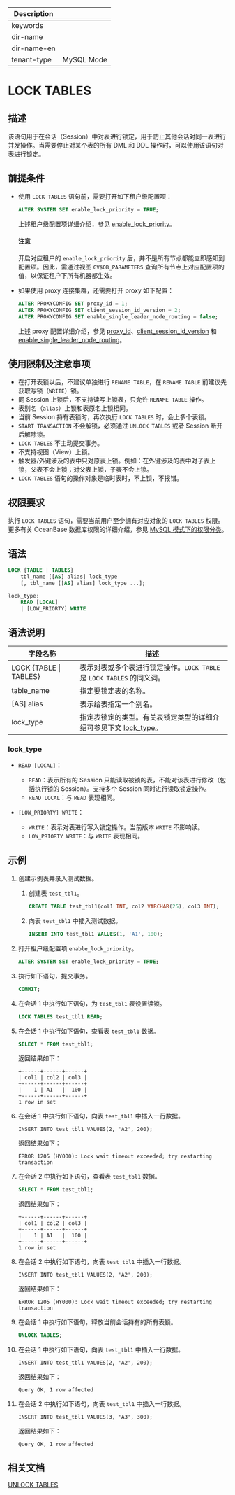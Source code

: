 | Description   |                 |
|---------------|-----------------|
| keywords      |                 |
| dir-name      |                 |
| dir-name-en   |                 |
| tenant-type   | MySQL Mode      |

# LOCK TABLES

## 描述

该语句用于在会话（Session）中对表进行锁定，用于防止其他会话对同一表进行并发操作。当需要停止对某个表的所有 DML 和 DDL 操作时，可以使用该语句对表进行锁定。

## 前提条件

* 使用 `LOCK TABLES` 语句前，需要打开如下租户级配置项：

    ```sql
    ALTER SYSTEM SET enable_lock_priority = TRUE;
    ```

    上述租户级配置项详细介绍，参见 [enable_lock_priority](../../../../800.configuration-items-and-system-variables/100.system-configuration-items/400.tenant-level-configuration-items/2750.enable_lock_priority.md)。

    <main id="notice" type='notice'>
      <h4>注意</h4>
      <p>开启对应租户的 <code>enable_lock_priority</code> 后，并不是所有节点都能立即感知到配置项。因此，需通过视图 <code>GV$OB_PARAMETERS</code> 查询所有节点上对应配置项的值，以保证租户下所有机器都生效。</p>
    </main>

* 如果使用 proxy 连接集群，还需要打开 proxy 如下配置：

    ```sql
    ALTER PROXYCONFIG SET proxy_id = 1;
    ALTER PROXYCONFIG SET client_session_id_version = 2;
    ALTER PROXYCONFIG SET enable_single_leader_node_routing = false;
    ```

    上述 proxy 配置详细介绍，参见 [proxy_id](https://www.oceanbase.com/docs/common-odp-doc-cn-1000000001409988)、[client_session_id_version](https://www.oceanbase.com/docs/common-odp-doc-cn-1000000001410074) 和 [enable_single_leader_node_routing](https://www.oceanbase.com/docs/common-odp-doc-cn-1000000001410098)。

## 使用限制及注意事项

* 在打开表锁以后，不建议单独进行 `RENAME TABLE`，在 `RENAME TABLE` 前建议先获取写锁（`WRITE`）锁。
* 同 Session 上锁后，不支持读写上锁表，只允许 `RENAME TABLE` 操作。
* 表别名（`alias`）上锁和表原名上锁相同。
* 当前 Session 持有表锁时，再次执行 `LOCK TABLES` 时，会上多个表锁。
* `START TRANSACTION` 不会解锁，必须通过 `UNLOCK TABLES` 或者 Session 断开后解除锁。
* `LOCK TABLES` 不主动提交事务。
* 不支持视图（View）上锁。
* 触发器/外键涉及的表中只对原表上锁。例如：在外键涉及的表中对子表上锁，父表不会上锁；对父表上锁，子表不会上锁。
* `LOCK TABLES` 语句的操作对象是临时表时，不上锁，不报错。

## 权限要求

执行 `LOCK TABLES` 语句，需要当前用户至少拥有对应对象的 `LOCK TABLES` 权限。更多有关 OceanBase 数据库权限的详细介绍，参见 [MySQL 模式下的权限分类](../../../../../600.manage/500.security-and-permissions/300.access-control/200.user-and-permission/200.permission-of-mysql-mode/100.permission-classification-of-mysql.md)。

## 语法

```sql
LOCK {TABLE | TABLES}
    tbl_name [[AS] alias] lock_type
    [, tbl_name [[AS] alias] lock_type ...];

lock_type:
    READ [LOCAL]
    | [LOW_PRIORTY] WRITE
```

## 语法说明

|       **字段名称**     | **描述** |
|------------------------|----------|
| LOCK {TABLE \| TABLES} | 表示对表或多个表进行锁定操作。`LOCK TABLE` 是 `LOCK TABLES` 的同义词。|
| table_name             | 指定要锁定表的名称。|
| [AS] alias             | 表示给表指定一个别名。|
| lock_type              | 指定表锁定的类型。有关表锁定类型的详细介绍可参见下文 [lock_type](#lock_type)。|

### lock_type

* `READ [LOCAL]`：

  * `READ`：表示所有的 Session 只能读取被锁的表，不能对该表进行修改（包括执行锁的 Session）。支持多个 Session 同时进行读取锁定操作。
  * `READ LOCAL`：与 `READ` 表现相同。

* `[LOW_PRIORTY] WRITE`：

  * `WRITE`：表示对表进行写入锁定操作。当前版本 `WRITE` 不影响读。
  * `LOW_PRIORTY WRITE`：与 `WRITE` 表现相同。

## 示例

1. 创建示例表并录入测试数据。

   1. 创建表 `test_tbl1`。

       ```sql
       CREATE TABLE test_tbl1(col1 INT, col2 VARCHAR(25), col3 INT);
       ```

   2. 向表 `test_tbl1` 中插入测试数据。

       ```sql
       INSERT INTO test_tbl1 VALUES(1, 'A1', 100);
       ```

2. 打开租户级配置项 `enable_lock_priority`。

    ```sql
    ALTER SYSTEM SET enable_lock_priority = TRUE;
    ```

3. 执行如下语句，提交事务。

    ```sql
    COMMIT;
    ```

4. 在会话 1 中执行如下语句，为 `test_tbl1` 表设置读锁。

    ```sql
    LOCK TABLES test_tbl1 READ;
    ```

5. 在会话 1 中执行如下语句，查看表 `test_tbl1` 数据。

    ```sql
    SELECT * FROM test_tbl1;
    ```

    返回结果如下：

    ```shell
    +------+------+------+
    | col1 | col2 | col3 |
    +------+------+------+
    |    1 | A1   |  100 |
    +------+------+------+
    1 row in set
    ```

6. 在会话 1 中执行如下语句，向表 `test_tbl1` 中插入一行数据。

    ```shell
    INSERT INTO test_tbl1 VALUES(2, 'A2', 200);
    ```

    返回结果如下：

    ```shell
    ERROR 1205 (HY000): Lock wait timeout exceeded; try restarting transaction
    ```

7. 在会话 2 中执行如下语句，查看表 `test_tbl1` 数据。

    ```sql
    SELECT * FROM test_tbl1;
    ```

    返回结果如下：

    ```shell
    +------+------+------+
    | col1 | col2 | col3 |
    +------+------+------+
    |    1 | A1   |  100 |
    +------+------+------+
    1 row in set
    ```

8. 在会话 2 中执行如下语句，向表 `test_tbl1` 中插入一行数据。

    ```shell
    INSERT INTO test_tbl1 VALUES(2, 'A2', 200);
    ```

    返回结果如下：

    ```shell
    ERROR 1205 (HY000): Lock wait timeout exceeded; try restarting transaction
    ```

9. 在会话 1 中执行如下语句，释放当前会话持有的所有表锁。

    ```sql
    UNLOCK TABLES;
    ```

10. 在会话 1 中执行如下语句，向表 `test_tbl1` 中插入一行数据。

    ```shell
    INSERT INTO test_tbl1 VALUES(2, 'A2', 200);
    ```

    返回结果如下：

    ```shell
    Query OK, 1 row affected
    ```

11. 在会话 2 中执行如下语句，向表 `test_tbl1` 中插入一行数据。

    ```shell
    INSERT INTO test_tbl1 VALUES(3, 'A3', 300);
    ```

    返回结果如下：

    ```shell
    Query OK, 1 row affected
    ```

## 相关文档

[UNLOCK TABLES](8950.unlock-tables-of-mysql-mode.md)
